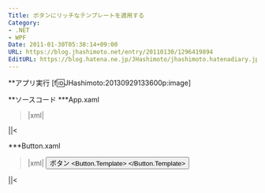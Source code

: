 ```yaml
---
Title: ボタンにリッチなテンプレートを適用する
Category:
- .NET
- WPF
Date: 2011-01-30T05:38:14+09:00
URL: https://blog.jhashimoto.net/entry/20110130/1296419894
EditURL: https://blog.hatena.ne.jp/JHashimoto/jhashimoto.hatenadiary.jp/atom/entry/12921228815717258205
---
```


**アプリ実行
[f:id:JHashimoto:20130929133600p:image]

**ソースコード
***App.xaml
>|xml|
<Application x:Class="HelloWorld.App"
             xmlns="http://schemas.microsoft.com/winfx/2006/xaml/presentation"
             xmlns:x="http://schemas.microsoft.com/winfx/2006/xaml"
             StartupUri="Button.xaml">
</Application>
||<

***Button.xaml
>|xml|
<Page x:Class="HelloWorld.Page1"
      xmlns="http://schemas.microsoft.com/winfx/2006/xaml/presentation"
      xmlns:x="http://schemas.microsoft.com/winfx/2006/xaml"
      xmlns:mc="http://schemas.openxmlformats.org/markup-compatibility/2006" 
      xmlns:d="http://schemas.microsoft.com/expression/blend/2008" 
      mc:Ignorable="d" 
      d:DesignHeight="300" d:DesignWidth="300"
	  Title="Page1">
    <Button Width="80" Height="30">
        ボタン
        <Button.Template>
            <ControlTemplate TargetType="{x:Type Button}">
                <Border CornerRadius="4" BorderThickness="3" BorderBrush="Blue" Background="LightBlue">
                    <ContentPresenter
                        HorizontalAlignment="Center"
                        VerticalAlignment="Center" />
                </Border>
            </ControlTemplate>
        </Button.Template>
    </Button>
</Page>
||<
